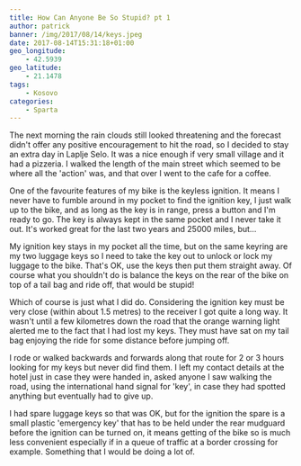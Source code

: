 ```yaml
---
title: How Can Anyone Be So Stupid? pt 1
author: patrick
banner: /img/2017/08/14/keys.jpeg
date: 2017-08-14T15:31:18+01:00
geo_longitude:
    - 42.5939
geo_latitude:
    - 21.1478
tags:
    - Kosovo
categories:
    - Sparta
---
```

The next morning the rain clouds still looked threatening and the forecast didn't offer any positive encouragement to hit the road, so I decided to stay an extra day in Laplje Selo. It was a nice enough if very small village and it had a pizzeria. I walked the length of the main street which seemed to be where all the 'action' was, and that over I went to the cafe for a coffee.

<!--more-->

One of the favourite features of my bike is the keyless ignition. It means I never have to fumble around in my pocket to find the ignition key, I just walk up to the bike, and as long as the key is in range, press a button and I'm ready to go. The key is always kept in the same pocket and I never take it out. It's worked great for the last two years and 25000 miles, but...

My ignition key stays in my pocket all the time, but on the same keyring are my two luggage keys so I need to take the key out to unlock or lock my luggage to the bike. That's OK, use the keys then put them straight away. Of course what you shouldn't do is balance the keys on the rear of the bike on top of a tail bag and ride off, that would be stupid!

Which of course is just what I did do. Considering the ignition key must be very close (within about 1.5 metres) to the receiver I got quite a long way. It wasn't until a few kilometres down the road that the orange warning light alerted me to the fact that I had lost my keys. They must have sat on my tail bag enjoying the ride for some distance before jumping off. 

I rode or walked backwards and forwards along that route for 2 or 3 hours looking for my keys but never did find them. I left my contact details at the hotel just in case they were handed in, asked anyone I saw walking the road, using the international hand signal for 'key', in case they had spotted anything but eventually had to give up.

I had spare luggage keys so that was OK, but for the ignition the spare is a small plastic 'emergency key' that has to be held under the rear mudguard before the ignition can be turned on, it means getting of the bike so is much less convenient especially if in a queue of traffic at a border crossing for example. Something that I would be doing a lot of.


